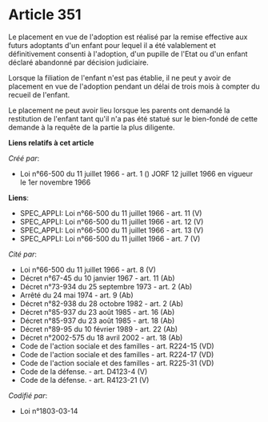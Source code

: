 # Article 351

Le placement en vue de l'adoption est réalisé par la remise effective aux futurs adoptants d'un enfant pour lequel il a été
valablement et définitivement consenti à l'adoption, d'un pupille de l'Etat ou d'un enfant déclaré abandonné par décision
judiciaire.

Lorsque la filiation de l'enfant n'est pas établie, il ne peut y avoir de placement en vue de l'adoption pendant un délai de
trois mois à compter du recueil de l'enfant.

Le placement ne peut avoir lieu lorsque les parents ont demandé la restitution de l'enfant tant qu'il n'a pas été statué sur
le bien-fondé de cette demande à la requête de la partie la plus diligente.

**Liens relatifs à cet article**

_Créé par_:

  - Loi n°66-500 du 11 juillet 1966 - art. 1 () JORF 12 juillet 1966 en vigueur le 1er novembre 1966

**Liens**:

  - SPEC_APPLI: Loi n°66-500 du 11 juillet 1966 - art. 11 (V)
  - SPEC_APPLI: Loi n°66-500 du 11 juillet 1966 - art. 12 (V)
  - SPEC_APPLI: Loi n°66-500 du 11 juillet 1966 - art. 13 (V)
  - SPEC_APPLI: Loi n°66-500 du 11 juillet 1966 - art. 7 (V)

_Cité par_:

  - Loi n°66-500 du 11 juillet 1966 - art. 8 (V)
  - Décret n°67-45 du 10 janvier 1967 - art. 11 (Ab)
  - Décret n°73-934 du 25 septembre 1973 - art. 2 (Ab)
  - Arrêté du 24 mai 1974 - art. 9 (Ab)
  - Décret n°82-938 du 28 octobre 1982 - art. 2 (Ab)
  - Décret n°85-937 du 23 août 1985 - art. 16 (Ab)
  - Décret n°85-937 du 23 août 1985 - art. 18 (Ab)
  - Décret n°89-95 du 10 février 1989 - art. 22 (Ab)
  - Décret n°2002-575 du 18 avril 2002 - art. 18 (Ab)
  - Code de l'action sociale et des familles - art. R224-15 (VD)
  - Code de l'action sociale et des familles - art. R224-17 (VD)
  - Code de l'action sociale et des familles - art. R225-31 (VD)
  - Code de la défense. - art. D4123-4 (V)
  - Code de la défense. - art. R4123-21 (V)

_Codifié par_:

  - Loi n°1803-03-14
